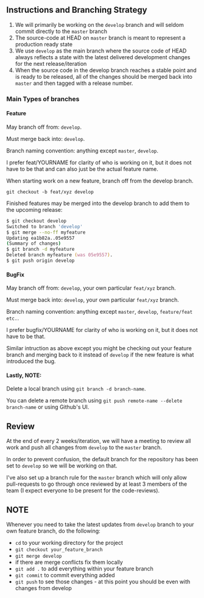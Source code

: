 ## Instructions and Branching Strategy

1. We will primarily be working on the `develop` branch and will seldom commit directly to the `master` branch
2. The source-code at HEAD on `master` branch is meant to represent a production ready state
3. We use `develop` as the main branch where the source code of HEAD always reflects a state with the latest delivered development changes for the next release/iteration
4. When the source code in the develop branch reaches a stable point and is ready to be released, all of the changes should be merged back into `master` and then tagged with a release number.

### Main Types of branches

#### Feature

May branch off from: `develop`.

Must merge back into: `develop`.

Branch naming convention: anything except `master`, `develop`.

I prefer feat/YOURNAME for clarity of who is working on it, but it does not have to be that and can also just be the actual feature name.

When starting work on a new feature, branch off from the develop branch.

`git checkout -b feat/xyz develop`

Finished features may be merged into the develop branch to add them to the upcoming release:

```zsh
$ git checkout develop
Switched to branch 'develop'
$ git merge --no-ff myfeature
Updating ea1b82a..05e9557
(Summary of changes)
$ git branch -d myfeature
Deleted branch myfeature (was 05e9557).
$ git push origin develop
```

#### BugFix

May branch off from: `develop`, your own particular `feat/xyz` branch.

Must merge back into: `develop`, your own particular `feat/xyz` branch. 

Branch naming convention: anything except `master`, `develop`, `feature/feat etc.`.  

I prefer bugfix/YOURNAME for clarity of who is working on it, but it does not have to be that.

Similar intruction as above except you might be checking out your feature branch and merging back to it instead of `develop` if the new feature is what introduced the bug.

#### Lastly, NOTE:

Delete a local branch using `git branch -d branch-name`. 

You can delete a remote branch using `git push remote-name --delete branch-name` or using Github's UI.

## Review

At the end of every 2 weeks/iteration, we will have a meeting to review all work and push all changes from `develop` to the `master` branch.

In order to prevent confusion, the default branch for the repository has been set to `develop` so we will be working on that.

I've also set up a branch rule for the `master` branch which will only allow pull-requests to go through once reviewed by at least 3 members of the team (I expect everyone to be present for the code-reviews).

## NOTE

Whenever you need to take the latest updates from `develop` branch to your own feature branch, do the following:
- `cd` to your working directory for the project
- `git checkout your_feature_branch`
- `git merge develop`
- if there are merge conflicts fix them locally
- `git add .` to add everything within your feature branch
- `git commit` to commit everything added
- `git push` to see those changes - at this point you should be even with changes from develop

